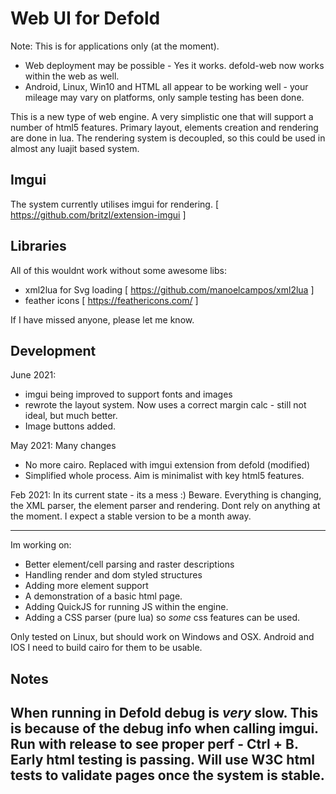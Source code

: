 # Web UI for Defold

Note: This is for applications only (at the moment). 
* Web deployment may be possible - Yes it works. defold-web now works within the web as well. 
* Android, Linux, Win10 and HTML all appear to be working well - your mileage may vary on platforms, only sample testing has been done.

This is a new type of web engine. A very simplistic one that will support a number of html5 features.
Primary layout, elements creation and rendering are done in lua. The rendering system is decoupled, so this could be used in almost any luajit based system.

## Imgui
The system currently utilises imgui for rendering. 
[ https://github.com/britzl/extension-imgui ]

## Libraries
All of this wouldnt work without some awesome libs:
- xml2lua for Svg loading   [ https://github.com/manoelcampos/xml2lua ]
- feather icons   [ https://feathericons.com/ ]

If I have missed anyone, please let me know. 

## Development
June 2021:
- imgui being improved to support fonts and images
- rewrote the layout system. Now uses a correct margin calc - still not ideal, but much better.
- Image buttons added.

May 2021:
Many changes 
- No more cairo. Replaced with imgui extension from defold (modified)
- Simplified whole process. Aim is minimalist with key html5 features.

Feb 2021:
In its current state - its a mess :) Beware. Everything is changing, the XML parser, the element parser and rendering. Dont rely on anything at the moment. I expect a stable version to be a month away.

---
Im working on:
- Better element/cell parsing and raster descriptions
- Handling render and dom styled structures
- Adding more element support
- A demonstration of a basic html page.
- Adding QuickJS for running JS within the engine.
- Adding a CSS parser (pure lua) so _some_ css features can be used.

Only tested on Linux, but should work on Windows and OSX. Android and IOS I need to build cairo for them to be usable. 

## Notes
When running in Defold debug is _very_ slow. This is because of the debug info when calling imgui. Run with release to see proper perf - Ctrl + B.
Early html testing is passing. Will use W3C html tests to validate pages once the system is stable. 
---
